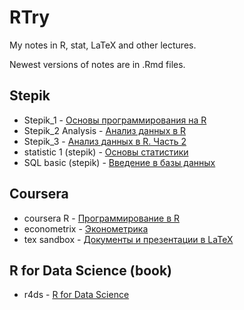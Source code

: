 # RTry
My notes in R, stat, LaTeX and other lectures.

Newest versions of notes are in .Rmd files.

## Stepik
* Stepik_1 - [Основы программирования на R](https://stepik.org/course/497)
* Stepik_2 Analysis - [Анализ данных в R](https://stepik.org/course/129)
* Stepik_3 - [Анализ данных в R. Часть 2](https://stepik.org/course/724)
* statistic 1 (stepik) - [Основы статистики](https://stepik.org/course/76)
* SQL basic (stepik) - [Введение в базы данных](https://stepik.org/course/551)

## Coursera
* coursera R - [Программирование в R](https://www.coursera.org/learn/r-programming/home/welcome)
* econometrix - [Эконометрика](https://www.coursera.org/learn/ekonometrika/home/welcome)
* tex sandbox - [Документы и презентации в LaTeX](https://www.coursera.org/learn/latex/home/welcome)

## R for Data Science (book)
* r4ds - [R for Data Science](http://r4ds.had.co.nz/)
